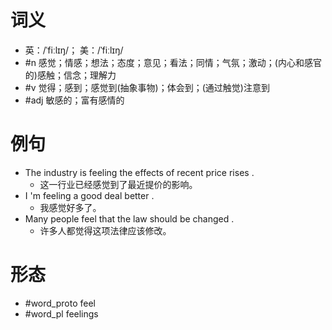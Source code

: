 # 词义
- 英：/ˈfiːlɪŋ/； 美：/ˈfiːlɪŋ/
- #n 感觉；情感；想法；态度；意见；看法；同情；气氛；激动；(内心和感官的)感触；信念；理解力
- #v 觉得；感到；感觉到(抽象事物)；体会到；(通过触觉)注意到
- #adj 敏感的；富有感情的
# 例句
- The industry is feeling the effects of recent price rises .
	- 这一行业已经感觉到了最近提价的影响。
- I 'm feeling a good deal better .
	- 我感觉好多了。
- Many people feel that the law should be changed .
	- 许多人都觉得这项法律应该修改。
# 形态
- #word_proto feel
- #word_pl feelings

